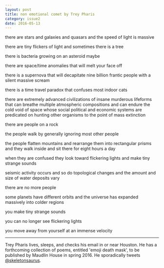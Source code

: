 ```yaml
---
layout: post
title: non emotional comet by Trey Pharis
category: issue2
date: 2016-05-13
---
```


there are stars and galaxies and quasars and the speed of light is massive

there are tiny flickers of light and sometimes there is a tree

there is bacteria growing on an asteroid maybe

there are space/time anomalies that will melt your face off

there is a supernova that will decapitate nine billion frantic people with a silent massive scream

there is a time travel paradox that confuses most indoor cats

there are extremely advanced civilizations of insane murderous lifeforms that can breathe multiple atmospheric compositions and can endure the cold void of space whose social political and economic systems are predicated on hunting other organisms to the point of mass extinction 

there are people on a rock

the people walk by generally ignoring most other people

the people flatten mountains and rearrange them into rectangular prisms and they walk inside and sit there for eight hours a day

when they are confused they look toward flickering lights and make tiny strange sounds

seismic activity occurs and so do topological changes and the amount and size of water deposits vary

there are no more people

some planets have different orbits and the universe has expanded massively into colder regions

you make tiny strange sounds

you can no longer see flickering lights

you move away from yourself at an immense velocity

___

Trey Pharis lives, sleeps, and checks his email in or near Houston. He has a forthcoming collection of poems, entitled 'emoji death mask', to be published by Maudlin House in spring 2016. He sporadically tweets [@skeletonsaurus](twitter.com/skeletonsaurus).
